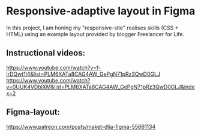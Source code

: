 # Responsive-adaptive layout in Figma
In this project, I am honing my "responsive-site" realises skills (CSS + HTML) using an example layout provided by blogger Freelancer for Life.


## Instructional videos: 
https://www.youtube.com/watch?v=f-irDQwt1l4&list=PLM6XATa8CAG4AW_GePgN71pRz3QwD0GLJ  
https://www.youtube.com/watch?v=0UUK4VDblXM&list=PLM6XATa8CAG4AW_GePgN71pRz3QwD0GLJ&index=2

## Figma-layout: 
https://www.patreon.com/posts/maket-dlia-figma-55661134
